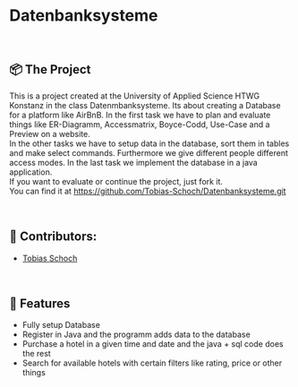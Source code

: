 <h1 align="left">
  Datenbanksysteme
</h1>
<br>

## 📦 The Project

This is a project created at the University of Applied Science HTWG Konstanz in the class Datenmbanksysteme. 
Its about creating a Database for a platform like AirBnB. 
In the first task we have to plan and evaluate things like ER-Diagramm, Accessmatrix, Boyce-Codd, Use-Case and a Preview on a website.
<br>
In the other tasks we have to setup data in the database, sort them in tables and make select commands.
Furthermore we give different people different access modes.
In the last task we implement the database in a java application.
<br>
If you want to evaluate or continue the project, just fork it.
<br> 
You can find it at https://github.com/Tobias-Schoch/Datenbanksysteme.git

<br>

## 🐧 Contributors:

* [Tobias Schoch](https://github.com/tobias-schoch)

<br>

## 💾 Features

- Fully setup Database
- Register in Java and the programm adds data to the database
- Purchase a hotel in a given time and date and the java + sql code does the rest
- Search for available hotels with certain filters like rating, price or other things
